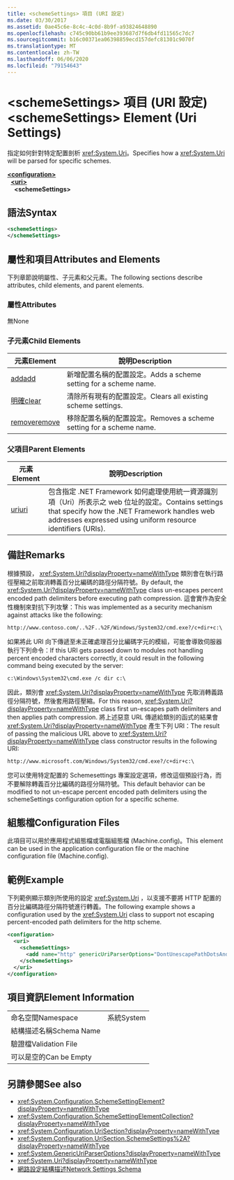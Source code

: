 ```yaml
---
title: <schemeSettings> 項目 (URI 設定)
ms.date: 03/30/2017
ms.assetid: 0ae45c6e-8c4c-4c0d-8b9f-a93824648890
ms.openlocfilehash: c745c90bb61b9ee393687d7f6db4fd11565c7dc7
ms.sourcegitcommit: b16c00371ea06398859ecd157defc81301c9070f
ms.translationtype: MT
ms.contentlocale: zh-TW
ms.lasthandoff: 06/06/2020
ms.locfileid: "79154643"
---
```

# <a name="schemesettings-element-uri-settings"></a><span data-ttu-id="225ba-102">\<schemeSettings> 項目 (URI 設定)</span><span class="sxs-lookup"><span data-stu-id="225ba-102">\<schemeSettings> Element (Uri Settings)</span></span>
<span data-ttu-id="225ba-103">指定如何針對特定配置剖析 <xref:System.Uri>。</span><span class="sxs-lookup"><span data-stu-id="225ba-103">Specifies how a <xref:System.Uri> will be parsed for specific schemes.</span></span>  
  
[**\<configuration>**](../configuration-element.md)  
&nbsp;&nbsp;[**\<uri>**](uri-element-uri-settings.md)  
&nbsp;&nbsp;&nbsp;&nbsp;**\<schemeSettings>**  
  
## <a name="syntax"></a><span data-ttu-id="225ba-104">語法</span><span class="sxs-lookup"><span data-stu-id="225ba-104">Syntax</span></span>  
  
```xml  
<schemeSettings>
</schemeSettings>  
```  
  
## <a name="attributes-and-elements"></a><span data-ttu-id="225ba-105">屬性和項目</span><span class="sxs-lookup"><span data-stu-id="225ba-105">Attributes and Elements</span></span>  
 <span data-ttu-id="225ba-106">下列章節說明屬性、子元素和父元素。</span><span class="sxs-lookup"><span data-stu-id="225ba-106">The following sections describe attributes, child elements, and parent elements.</span></span>  
  
### <a name="attributes"></a><span data-ttu-id="225ba-107">屬性</span><span class="sxs-lookup"><span data-stu-id="225ba-107">Attributes</span></span>  
 <span data-ttu-id="225ba-108">無</span><span class="sxs-lookup"><span data-stu-id="225ba-108">None</span></span>  
  
### <a name="child-elements"></a><span data-ttu-id="225ba-109">子元素</span><span class="sxs-lookup"><span data-stu-id="225ba-109">Child Elements</span></span>  
  
|<span data-ttu-id="225ba-110">**元素**</span><span class="sxs-lookup"><span data-stu-id="225ba-110">**Element**</span></span>|<span data-ttu-id="225ba-111">**說明**</span><span class="sxs-lookup"><span data-stu-id="225ba-111">**Description**</span></span>|  
|-----------------|---------------------|  
|[<span data-ttu-id="225ba-112">add</span><span class="sxs-lookup"><span data-stu-id="225ba-112">add</span></span>](add-element-for-schemesettings-uri-settings.md)|<span data-ttu-id="225ba-113">新增配置名稱的配置設定。</span><span class="sxs-lookup"><span data-stu-id="225ba-113">Adds a scheme setting for a scheme name.</span></span>|  
|[<span data-ttu-id="225ba-114">明確</span><span class="sxs-lookup"><span data-stu-id="225ba-114">clear</span></span>](clear-element-for-schemesettings-uri-settings.md)|<span data-ttu-id="225ba-115">清除所有現有的配置設定。</span><span class="sxs-lookup"><span data-stu-id="225ba-115">Clears all existing scheme settings.</span></span>|  
|[<span data-ttu-id="225ba-116">remove</span><span class="sxs-lookup"><span data-stu-id="225ba-116">remove</span></span>](remove-element-for-schemesettings-uri-settings.md)|<span data-ttu-id="225ba-117">移除配置名稱的配置設定。</span><span class="sxs-lookup"><span data-stu-id="225ba-117">Removes a scheme setting for a scheme name.</span></span>|  
  
### <a name="parent-elements"></a><span data-ttu-id="225ba-118">父項目</span><span class="sxs-lookup"><span data-stu-id="225ba-118">Parent Elements</span></span>  
  
|<span data-ttu-id="225ba-119">**元素**</span><span class="sxs-lookup"><span data-stu-id="225ba-119">**Element**</span></span>|<span data-ttu-id="225ba-120">**說明**</span><span class="sxs-lookup"><span data-stu-id="225ba-120">**Description**</span></span>|  
|-----------------|---------------------|  
|[<span data-ttu-id="225ba-121">uri</span><span class="sxs-lookup"><span data-stu-id="225ba-121">uri</span></span>](uri-element-uri-settings.md)|<span data-ttu-id="225ba-122">包含指定 .NET Framework 如何處理使用統一資源識別項（Uri）所表示之 web 位址的設定。</span><span class="sxs-lookup"><span data-stu-id="225ba-122">Contains settings that specify how the .NET Framework handles web addresses expressed using uniform resource identifiers (URIs).</span></span>|  
  
## <a name="remarks"></a><span data-ttu-id="225ba-123">備註</span><span class="sxs-lookup"><span data-stu-id="225ba-123">Remarks</span></span>  
 <span data-ttu-id="225ba-124">根據預設， <xref:System.Uri?displayProperty=nameWithType> 類別會在執行路徑壓縮之前取消轉義百分比編碼的路徑分隔符號。</span><span class="sxs-lookup"><span data-stu-id="225ba-124">By default, the <xref:System.Uri?displayProperty=nameWithType> class un-escapes percent encoded path delimiters before executing path compression.</span></span> <span data-ttu-id="225ba-125">這會實作為安全性機制來對抗下列攻擊：</span><span class="sxs-lookup"><span data-stu-id="225ba-125">This was implemented as a security mechanism against attacks like the following:</span></span>  
  
 `http://www.contoso.com/..%2F..%2F/Windows/System32/cmd.exe?/c+dir+c:\`  
  
 <span data-ttu-id="225ba-126">如果將此 URI 向下傳遞至未正確處理百分比編碼字元的模組，可能會導致伺服器執行下列命令：</span><span class="sxs-lookup"><span data-stu-id="225ba-126">If this URI gets passed down to modules not handling percent encoded characters correctly, it could result in the following command being executed by the server:</span></span>  
  
 `c:\Windows\System32\cmd.exe /c dir c:\`  
  
 <span data-ttu-id="225ba-127">因此，類別會 <xref:System.Uri?displayProperty=nameWithType> 先取消轉義路徑分隔符號，然後套用路徑壓縮。</span><span class="sxs-lookup"><span data-stu-id="225ba-127">For this reason, <xref:System.Uri?displayProperty=nameWithType> class first un-escapes path delimiters and then applies path compression.</span></span> <span data-ttu-id="225ba-128">將上述惡意 URL 傳遞給類別的函式的結果會 <xref:System.Uri?displayProperty=nameWithType> 產生下列 URI：</span><span class="sxs-lookup"><span data-stu-id="225ba-128">The result of passing the malicious URL above to <xref:System.Uri?displayProperty=nameWithType> class constructor results in the following URI:</span></span>  
  
 `http://www.microsoft.com/Windows/System32/cmd.exe?/c+dir+c:\`  
  
 <span data-ttu-id="225ba-129">您可以使用特定配置的 Schemesettings 專案設定選項，修改這個預設行為，而不要解除轉義百分比編碼的路徑分隔符號。</span><span class="sxs-lookup"><span data-stu-id="225ba-129">This default behavior can be modified to not un-escape percent encoded path delimiters using the schemeSettings configuration option for a specific scheme.</span></span>  
  
## <a name="configuration-files"></a><span data-ttu-id="225ba-130">組態檔</span><span class="sxs-lookup"><span data-stu-id="225ba-130">Configuration Files</span></span>  
 <span data-ttu-id="225ba-131">此項目可以用於應用程式組態檔或電腦組態檔 (Machine.config)。</span><span class="sxs-lookup"><span data-stu-id="225ba-131">This element can be used in the application configuration file or the machine configuration file (Machine.config).</span></span>  
  
## <a name="example"></a><span data-ttu-id="225ba-132">範例</span><span class="sxs-lookup"><span data-stu-id="225ba-132">Example</span></span>  
 <span data-ttu-id="225ba-133">下列範例顯示類別所使用的設定 <xref:System.Uri> ，以支援不要將 HTTP 配置的百分比編碼路徑分隔符號進行轉義。</span><span class="sxs-lookup"><span data-stu-id="225ba-133">The following example shows a configuration used by the <xref:System.Uri> class to support not escaping percent-encoded path delimiters for the http scheme.</span></span>  
  
```xml  
<configuration>  
  <uri>  
    <schemeSettings>  
      <add name="http" genericUriParserOptions="DontUnescapePathDotsAndSlashes"/>  
    </schemeSettings>  
  </uri>  
</configuration>  
```  
  
## <a name="element-information"></a><span data-ttu-id="225ba-134">項目資訊</span><span class="sxs-lookup"><span data-stu-id="225ba-134">Element Information</span></span>  
  
|||
|-|-|  
|<span data-ttu-id="225ba-135">命名空間</span><span class="sxs-lookup"><span data-stu-id="225ba-135">Namespace</span></span>|<span data-ttu-id="225ba-136">系統</span><span class="sxs-lookup"><span data-stu-id="225ba-136">System</span></span>|  
|<span data-ttu-id="225ba-137">結構描述名稱</span><span class="sxs-lookup"><span data-stu-id="225ba-137">Schema Name</span></span>||  
|<span data-ttu-id="225ba-138">驗證檔</span><span class="sxs-lookup"><span data-stu-id="225ba-138">Validation File</span></span>||  
|<span data-ttu-id="225ba-139">可以是空的</span><span class="sxs-lookup"><span data-stu-id="225ba-139">Can be Empty</span></span>||  
  
## <a name="see-also"></a><span data-ttu-id="225ba-140">另請參閱</span><span class="sxs-lookup"><span data-stu-id="225ba-140">See also</span></span>

- <xref:System.Configuration.SchemeSettingElement?displayProperty=nameWithType>
- <xref:System.Configuration.SchemeSettingElementCollection?displayProperty=nameWithType>
- <xref:System.Configuration.UriSection?displayProperty=nameWithType>
- <xref:System.Configuration.UriSection.SchemeSettings%2A?displayProperty=nameWithType>
- <xref:System.GenericUriParserOptions?displayProperty=nameWithType>
- <xref:System.Uri?displayProperty=nameWithType>
- [<span data-ttu-id="225ba-141">網路設定結構描述</span><span class="sxs-lookup"><span data-stu-id="225ba-141">Network Settings Schema</span></span>](index.md)
